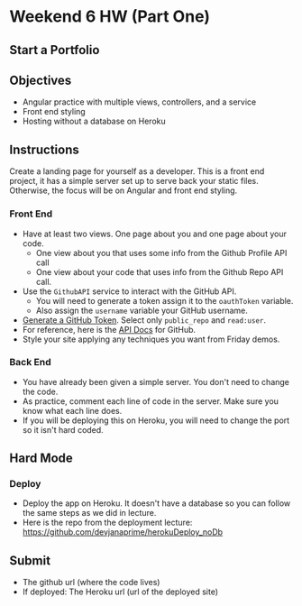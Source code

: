 # Weekend 6 HW (Part One)
## Start a Portfolio

## Objectives
- Angular practice with multiple views, controllers, and a service
- Front end styling
- Hosting without a database on Heroku

## Instructions

Create a landing page for yourself as a developer. This is a front end project, it has a simple server set up to serve back your static files. Otherwise, the focus will be on Angular and front end styling.

### Front End
- Have at least two views. One page about you and one page about your code.
  - One view about you that uses some info from the Github Profile API call
  - One view about your code that uses info from the Github Repo API call.
- Use the `GithubAPI` service to interact with the GitHub API.
  - You will need to generate a token assign it to the `oauthToken` variable.
  - Also assign the `username` variable your GitHub username.
 - [Generate a GitHub Token](https://github.com/settings/tokens). Select only `public_repo` and `read:user`.
- For reference, here is the [API Docs](https://developer.github.com/v3/) for GitHub.
- Style your site applying any techniques you want from Friday demos.

### Back End
- You have already been given a simple server. You don't need to change the code.
- As practice, comment each line of code in the server. Make sure you know what each line does.
- If you will be deploying this on Heroku, you will need to change the port so it isn't hard coded.

## Hard Mode

### Deploy
- Deploy the app on Heroku. It doesn't have a database so you can follow the same steps as we did in lecture.
- Here is the repo from the deployment lecture: [https://github.com/devjanaprime/herokuDeploy_noDb
](https://github.com/devjanaprime/herokuDeploy_noDb)

## Submit
- The github url (where the code lives)
- If deployed: The Heroku url (url of the deployed site)
